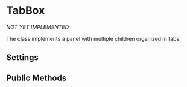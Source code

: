 TabBox
======

*NOT YET IMPLEMENTED*

The class implements a panel with multiple children organized in tabs.


Settings
--------


Public Methods
--------------




